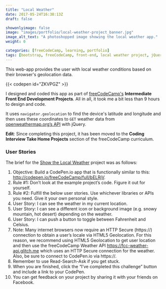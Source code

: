 ```yaml
---
title: "Local Weather"
date: 2017-05-24T16:38:13Z
draft: false

showonlyimage: false
image: "images/portfolio/local-weather-project_banner.jpg"
image_alt_text: "A photoshopped image showing the local weather app."
weight: 0

categories: [freeCodeCamp, learning, portfolio]
tags: [bootstrap, freeCodeCamp, front-end, local weather project, jQuery, web dev]
---
```


This web-app provides the user with local weather conditions based on their browser's geolocation data.

<!--more-->

{{< codepen id="ZKVPGZ" >}}

I designed and coded this app as part of [freeCodeCamp's](http://freeCodeCamp.org/) **Intermediate Front End Development Projects**. All in all, it took me a bit less than 9 hours to design and code.

It uses `navigator.geolocation` to find the device's latitude and longitude and then uses these coordinates to `GET` weather data from [openweathermap.org’s API](https://openweathermap.org/api) with jQuery.

**Edit**: Since completing this project, it has been moved to the **Coding Interview Take Home Projects** section of the freeCodeCamp curriculum.

### User Stories

The brief for the [Show the Local Weather](https://learn.freecodecamp.org/coding-interview-prep/take-home-projects/show-the-local-weather) project was as follows:

1. Objective: Build a CodePen.io app that is functionally similar to this: http://codepen.io/freeCodeCamp/full/bELRjV.
2. Rule #1: Don’t look at the example project’s code. Figure it out for yourself.
3. Rule #2: Fulfill the below user stories. Use whichever libraries or APIs you need. Give it your own personal style.
4. User Story: I can see the weather in my current location.
5. User Story: I can see a different icon or background image (e.g. snowy mountain, hot desert) depending on the weather.
6. User Story: I can push a button to toggle between Fahrenheit and Celsius.
7. Note: Many internet browsers now require an HTTP Secure (https://) connection to obtain a user’s locale via HTML5 Geolocation. For this reason, we recommend using HTML5 Geolocation to get user location and then use the freeCodeCamp Weather API https://fcc-weather-api.glitch.me which uses an HTTP Secure connection for the weather. Also, be sure to connect to CodePen.io via https://.
8. Remember to use Read-Search-Ask if you get stuck.
9. When you are finished, click the “I’ve completed this challenge” button and include a link to your CodePen.
10. You can get feedback on your project by sharing it with your friends on Facebook.
